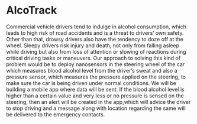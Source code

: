 # AlcoTrack
Commercial vehicle drivers tend to indulge in alcohol consumption, which leads to high risk of road accidents and is a threat to drivers’ own safety. Other than that, drowsy drivers also have the tendency to doze off at the wheel. Sleepy drivers risk injury and death, not only from falling asleep while driving but also from loss of attention or slowing of reactions during critical driving tasks or maneuvers. Our approach to solving this kind of problem would be to deploy nanosensors in the steering wheel of the car which measures blood alcohol level from the driver’s sweat and also a pressure sensor, which measures the pressure applied on the steering, to make sure the car is being driven under normal conditions. We will be building a mobile app where data will be sent. If the blood alcohol level is higher than a certain value and very less or no pressure is sensed on the steering, then an alert will be created in the app,which will advice the driver to stop driving and a message along with location regarding the same will be delivered to the emergency contacts.
